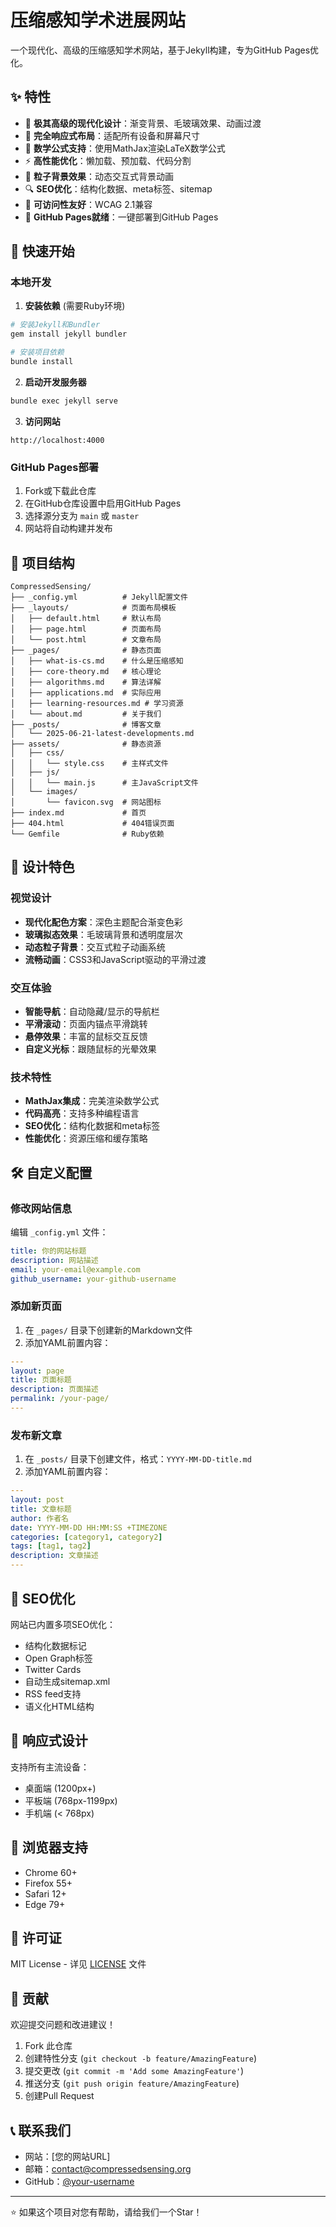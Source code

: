 # 压缩感知学术进展网站

一个现代化、高级的压缩感知学术网站，基于Jekyll构建，专为GitHub Pages优化。

## ✨ 特性

- 🎨 **极其高级的现代化设计**：渐变背景、毛玻璃效果、动画过渡
- 📱 **完全响应式布局**：适配所有设备和屏幕尺寸
- 🧮 **数学公式支持**：使用MathJax渲染LaTeX数学公式
- ⚡ **高性能优化**：懒加载、预加载、代码分割
- 🌟 **粒子背景效果**：动态交互式背景动画
- 🔍 **SEO优化**：结构化数据、meta标签、sitemap
- 🎯 **可访问性友好**：WCAG 2.1兼容
- 🚀 **GitHub Pages就绪**：一键部署到GitHub Pages

## 🚀 快速开始

### 本地开发

1. **安装依赖** (需要Ruby环境)
```bash
# 安装Jekyll和Bundler
gem install jekyll bundler

# 安装项目依赖
bundle install
```

2. **启动开发服务器**
```bash
bundle exec jekyll serve
```

3. **访问网站**
```
http://localhost:4000
```

### GitHub Pages部署

1. Fork或下载此仓库
2. 在GitHub仓库设置中启用GitHub Pages
3. 选择源分支为 `main` 或 `master`
4. 网站将自动构建并发布

## 📁 项目结构

```
CompressedSensing/
├── _config.yml          # Jekyll配置文件
├── _layouts/            # 页面布局模板
│   ├── default.html     # 默认布局
│   ├── page.html        # 页面布局
│   └── post.html        # 文章布局
├── _pages/              # 静态页面
│   ├── what-is-cs.md    # 什么是压缩感知
│   ├── core-theory.md   # 核心理论
│   ├── algorithms.md    # 算法详解
│   ├── applications.md  # 实际应用
│   ├── learning-resources.md # 学习资源
│   └── about.md         # 关于我们
├── _posts/              # 博客文章
│   └── 2025-06-21-latest-developments.md
├── assets/              # 静态资源
│   ├── css/
│   │   └── style.css    # 主样式文件
│   ├── js/
│   │   └── main.js      # 主JavaScript文件
│   └── images/
│       └── favicon.svg  # 网站图标
├── index.md             # 首页
├── 404.html             # 404错误页面
└── Gemfile              # Ruby依赖
```

## 🎨 设计特色

### 视觉设计
- **现代化配色方案**：深色主题配合渐变色彩
- **玻璃拟态效果**：毛玻璃背景和透明度层次
- **动态粒子背景**：交互式粒子动画系统
- **流畅动画**：CSS3和JavaScript驱动的平滑过渡

### 交互体验
- **智能导航**：自动隐藏/显示的导航栏
- **平滑滚动**：页面内锚点平滑跳转
- **悬停效果**：丰富的鼠标交互反馈
- **自定义光标**：跟随鼠标的光晕效果

### 技术特性
- **MathJax集成**：完美渲染数学公式
- **代码高亮**：支持多种编程语言
- **SEO优化**：结构化数据和meta标签
- **性能优化**：资源压缩和缓存策略

## 🛠️ 自定义配置

### 修改网站信息
编辑 `_config.yml` 文件：
```yaml
title: 你的网站标题
description: 网站描述
email: your-email@example.com
github_username: your-github-username
```

### 添加新页面
1. 在 `_pages/` 目录下创建新的Markdown文件
2. 添加YAML前置内容：
```yaml
---
layout: page
title: 页面标题
description: 页面描述
permalink: /your-page/
---
```

### 发布新文章
1. 在 `_posts/` 目录下创建文件，格式：`YYYY-MM-DD-title.md`
2. 添加YAML前置内容：
```yaml
---
layout: post
title: 文章标题
author: 作者名
date: YYYY-MM-DD HH:MM:SS +TIMEZONE
categories: [category1, category2]
tags: [tag1, tag2]
description: 文章描述
---
```

## 🎯 SEO优化

网站已内置多项SEO优化：
- 结构化数据标记
- Open Graph标签
- Twitter Cards
- 自动生成sitemap.xml
- RSS feed支持
- 语义化HTML结构

## 📱 响应式设计

支持所有主流设备：
- 桌面端 (1200px+)
- 平板端 (768px-1199px)
- 手机端 (< 768px)

## 🌟 浏览器支持

- Chrome 60+
- Firefox 55+
- Safari 12+
- Edge 79+

## 📄 许可证

MIT License - 详见 [LICENSE](LICENSE) 文件

## 🤝 贡献

欢迎提交问题和改进建议！

1. Fork 此仓库
2. 创建特性分支 (`git checkout -b feature/AmazingFeature`)
3. 提交更改 (`git commit -m 'Add some AmazingFeature'`)
4. 推送分支 (`git push origin feature/AmazingFeature`)
5. 创建Pull Request

## 📞 联系我们

- 网站：[您的网站URL]
- 邮箱：contact@compressedsensing.org
- GitHub：[@your-username](https://github.com/your-username)

---

⭐ 如果这个项目对您有帮助，请给我们一个Star！
